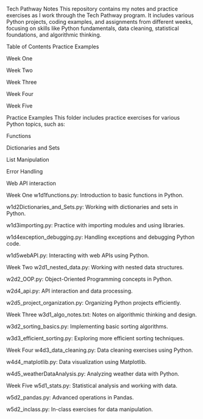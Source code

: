 Tech Pathway Notes
This repository contains my notes and practice exercises as I work through the Tech Pathway program. It includes various Python projects, coding examples, and assignments from different weeks, focusing on skills like Python fundamentals, data cleaning, statistical foundations, and algorithmic thinking.

Table of Contents
Practice Examples

Week One

Week Two

Week Three

Week Four

Week Five

Practice Examples
This folder includes practice exercises for various Python topics, such as:

Functions

Dictionaries and Sets

List Manipulation

Error Handling

Web API interaction

Week One
w1d1functions.py: Introduction to basic functions in Python.

w1d2Dictionaries_and_Sets.py: Working with dictionaries and sets in Python.

w1d3importing.py: Practice with importing modules and using libraries.

w1d4exception_debugging.py: Handling exceptions and debugging Python code.

w1d5webAPI.py: Interacting with web APIs using Python.

Week Two
w2d1_nested_data.py: Working with nested data structures.

w2d2_OOP.py: Object-Oriented Programming concepts in Python.

w2d4_api.py: API interaction and data processing.

w2d5_project_organization.py: Organizing Python projects efficiently.

Week Three
w3d1_algo_notes.txt: Notes on algorithmic thinking and design.

w3d2_sorting_basics.py: Implementing basic sorting algorithms.

w3d3_efficient_sorting.py: Exploring more efficient sorting techniques.

Week Four
w4d3_data_cleaning.py: Data cleaning exercises using Python.

w4d4_matplotlib.py: Data visualization using Matplotlib.

w4d5_weatherDataAnalysis.py: Analyzing weather data with Python.

Week Five
w5d1_stats.py: Statistical analysis and working with data.

w5d2_pandas.py: Advanced operations in Pandas.

w5d2_inclass.py: In-class exercises for data manipulation.

